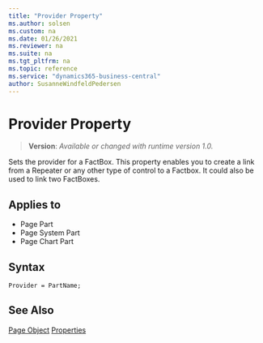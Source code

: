 ```yaml
---
title: "Provider Property"
ms.author: solsen
ms.custom: na
ms.date: 01/26/2021
ms.reviewer: na
ms.suite: na
ms.tgt_pltfrm: na
ms.topic: reference
ms.service: "dynamics365-business-central"
author: SusanneWindfeldPedersen
---
```

[//]: # (START>DO_NOT_EDIT)
[//]: # (IMPORTANT:Do not edit any of the content between here and the END>DO_NOT_EDIT.)
[//]: # (Any modifications should be made in the .xml files in the ModernDev repo.)
# Provider Property
> **Version**: _Available or changed with runtime version 1.0._

Sets the provider for a FactBox. This property enables you to create a link from a Repeater or any other type of control to a Factbox. It could also be used to link two FactBoxes.

## Applies to
-   Page Part
-   Page System Part
-   Page Chart Part

[//]: # (IMPORTANT: END>DO_NOT_EDIT)


## Syntax

```AL
Provider = PartName;
```

## See Also

[Page Object](../devenv-page-object.md)
[Properties](devenv-properties.md)
